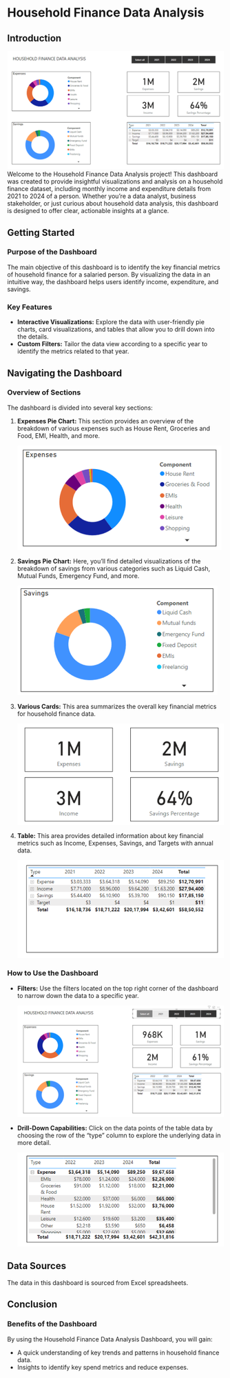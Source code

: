 # Household Finance Data Analysis

## Introduction
![Dashboard Overview](Images/Overall.png)
Welcome to the Household Finance Data Analysis project! This dashboard was created to provide insightful visualizations and analysis on a household finance dataset, including monthly income and expenditure details from 2021 to 2024 of a person. Whether you’re a data analyst, business stakeholder, or just curious about household data analysis, this dashboard is designed to offer clear, actionable insights at a glance.

## Getting Started

### Purpose of the Dashboard
The main objective of this dashboard is to identify the key financial metrics of household finance for a salaried person. By visualizing the data in an intuitive way, the dashboard helps users identify income, expenditure, and savings.

### Key Features
- **Interactive Visualizations:** Explore the data with user-friendly pie charts, card visualizations, and tables that allow you to drill down into the details.
- **Custom Filters:** Tailor the data view according to a specific year to identify the metrics related to that year.

## Navigating the Dashboard

### Overview of Sections
The dashboard is divided into several key sections:

1. **Expenses Pie Chart:** This section provides an overview of the breakdown of various expenses such as House Rent, Groceries and Food, EMI, Health, and more.

   ![Expenses Pie Chart](Images/Expenses.png)
3. **Savings Pie Chart:** Here, you’ll find detailed visualizations of the breakdown of savings from various categories such as Liquid Cash, Mutual Funds, Emergency Fund, and more.

   ![Savings Pie Chart](Images/Savings.png)
5. **Various Cards:** This area summarizes the overall key financial metrics for household finance data.

    ![Cards](Images/Cards.png)
7. **Table:** This area provides detailed information about key financial metrics such as Income, Expenses, Savings, and Targets with annual data.

   ![Table](Images/Table.png)

### How to Use the Dashboard
- **Filters:** Use the filters located on the top right corner of the dashboard to narrow down the data to a specific year.

  ![Filters](Images/Filter.png)
- **Drill-Down Capabilities:** Click on the data points of the table data by choosing the row of the “type” column to explore the underlying data in more detail.

   ![Drill Down](Images/Drildown.png)
## Data Sources
The data in this dashboard is sourced from Excel spreadsheets.

## Conclusion

### Benefits of the Dashboard
By using the Household Finance Data Analysis Dashboard, you will gain:
- A quick understanding of key trends and patterns in household finance data.
- Insights to identify key spend metrics and reduce expenses.
